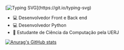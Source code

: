 [![Typing SVG](https://readme-typing-svg.demolab.com?font=Fira+Code&pause=100&width=435&lines=Ol%C3%A1!!!;Boas+vindas!)](https://git.io/typing-svg)


- 💻 Desenvolvedor Front e Back end
- 💻 Desenvolvedor Python
- 🌱 Estudante de Ciência da Computação pela UERJ


 <div style="float: center;">
  <a href="https://github.com/pedrograngeiro">
  
  [![Anurag's GitHub stats](https://github-readme-stats.vercel.app/api?username=pedrograngeiro)](https://github.com/anuraghazra/github-readme-stats)
</div>
